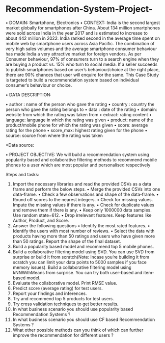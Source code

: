 # Recommendation-System-Project-

• DOMAIN: Smartphone, Electronics
• CONTEXT: India is the second largest market globally for smartphones after China. About 134 million smartphones were sold across India
in the year 2017 and is estimated to increase to about 442 million in 2022. India ranked second in the average time spent on mobile web by
smartphone users across Asia Pacific. The combination of very high sales volumes and the average smartphone consumer behaviour has
made India a very attractive market for foreign vendors. As per Consumer behaviour, 97% of consumers turn to a search engine when they
are buying a product vs. 15% who turn to social media. If a seller succeeds to publish smartphones based on user’s behaviour/choice at the
right place, there are 90% chances that user will enquire for the same. This Case Study is targeted to build a recommendation system
based on individual consumer’s behaviour or choice.


• DATA DESCRIPTION:

• author : name of the person who gave the rating
• country : country the person who gave the rating belongs to
• data : date of the rating
• domain: website from which the rating was taken from
• extract: rating content
• language: language in which the rating was given
• product: name of the product/mobile phone for which the rating was given
• score: average rating for the phone
• score_max: highest rating given for the phone
• source: source from where the rating was taken

*Data source:


• PROJECT OBJECTIVE:
We will build a recommendation system using popularity based and collaborative filtering methods to recommend
mobile phones to a user which are most popular and personalised respectively


Steps and tasks: 
1. Import the necessary libraries and read the provided CSVs as a data frame and perform the below steps.
• Merge the provided CSVs into one data-frame.
• Check a few observations and shape of the data-frame.
• Round off scores to the nearest integers.
• Check for missing values. Impute the missing values if there is any.
• Check for duplicate values and remove them if there is any.
• Keep only 1000000 data samples. Use random state=612.
• Drop irrelevant features. Keep features like Author, Product, and Score.
2. Answer the following questions
• Identify the most rated features.
• Identify the users with most number of reviews.
• Select the data with products having more than 50 ratings and users who have given more than 50 ratings. Report the shape of the final
dataset.
3. Build a popularity based model and recommend top 5 mobile phones.
4. Build a collaborative filtering model using SVD. You can use SVD from surprise or build it from scratch(Note: Incase you’re building it from scratch you
can limit your data points to 5000 samples if you face memory issues). Build a collaborative filtering model using kNNWithMeans from surprise. You
can try both user-based and item-based model.
5. Evaluate the collaborative model. Print RMSE value.
6. Predict score (average rating) for test users.
7. Report your findings and inferences.
8. Try and recommend top 5 products for test users.
9. Try cross validation techniques to get better results.
10. In what business scenario you should use popularity based Recommendation Systems ?
11. In what business scenario you should use CF based Recommendation Systems ?
12. What other possible methods can you think of which can further improve the recommendation for different users ?
